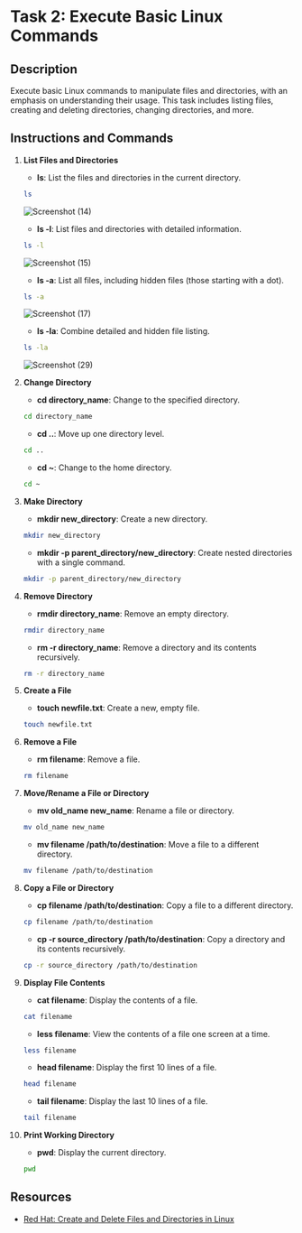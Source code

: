 # Task 2: Execute Basic Linux Commands

## Description
Execute basic Linux commands to manipulate files and directories, with an emphasis on understanding their usage. This task includes listing files, creating and deleting directories, changing directories, and more.

## Instructions and Commands

1. **List Files and Directories**
    - **ls**: List the files and directories in the current directory.
    ```sh
    ls
    ```
    ![Screenshot (14)](https://github.com/manish-g0u74m/celebaltech-inturn/assets/148465299/1dd8fe4c-63c1-40a7-97aa-915d6501e63d)

    - **ls -l**: List files and directories with detailed information.
    ```sh
    ls -l
    ```
    ![Screenshot (15)](https://github.com/manish-g0u74m/celebaltech-inturn/assets/148465299/50de1334-a263-45bc-bb1e-59c04cac49c0)
   
    - **ls -a**: List all files, including hidden files (those starting with a dot).
    ```sh
    ls -a
    ```
    ![Screenshot (17)](https://github.com/manish-g0u74m/celebaltech-inturn/assets/148465299/bf1c4e5c-6855-414c-a63b-b59a42186547)
   
    - **ls -la**: Combine detailed and hidden file listing.
    ```sh
    ls -la
    ```
    ![Screenshot (29)](https://github.com/manish-g0u74m/celebaltech-inturn/assets/148465299/2daa74c2-1de6-4a53-81c9-8afdbbaff2c5)
   

1. **Change Directory**
    - **cd directory_name**: Change to the specified directory.
    ```sh
    cd directory_name
    ```
    - **cd ..**: Move up one directory level.
    ```sh
    cd ..
    ```
    - **cd ~**: Change to the home directory.
    ```sh
    cd ~
    ```

2. **Make Directory**
    - **mkdir new_directory**: Create a new directory.
    ```sh
    mkdir new_directory
    ```
    - **mkdir -p parent_directory/new_directory**: Create nested directories with a single command.
    ```sh
    mkdir -p parent_directory/new_directory
    ```

3. **Remove Directory**
    - **rmdir directory_name**: Remove an empty directory.
    ```sh
    rmdir directory_name
    ```
    - **rm -r directory_name**: Remove a directory and its contents recursively.
    ```sh
    rm -r directory_name
    ```

4. **Create a File**
    - **touch newfile.txt**: Create a new, empty file.
    ```sh
    touch newfile.txt
    ```

5. **Remove a File**
    - **rm filename**: Remove a file.
    ```sh
    rm filename
    ```

6. **Move/Rename a File or Directory**
    - **mv old_name new_name**: Rename a file or directory.
    ```sh
    mv old_name new_name
    ```
    - **mv filename /path/to/destination**: Move a file to a different directory.
    ```sh
    mv filename /path/to/destination
    ```

7. **Copy a File or Directory**
    - **cp filename /path/to/destination**: Copy a file to a different directory.
    ```sh
    cp filename /path/to/destination
    ```
    - **cp -r source_directory /path/to/destination**: Copy a directory and its contents recursively.
    ```sh
    cp -r source_directory /path/to/destination
    ```

8. **Display File Contents**
    - **cat filename**: Display the contents of a file.
    ```sh
    cat filename
    ```
    - **less filename**: View the contents of a file one screen at a time.
    ```sh
    less filename
    ```
    - **head filename**: Display the first 10 lines of a file.
    ```sh
    head filename
    ```
    - **tail filename**: Display the last 10 lines of a file.
    ```sh
    tail filename
    ```

9. **Print Working Directory**
    - **pwd**: Display the current directory.
    ```sh
    pwd
    ```

## Resources
- [Red Hat: Create and Delete Files and Directories in Linux](https://www.redhat.com/sysadmin/create-delete-files-directories-linux)

    




